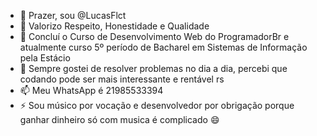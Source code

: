 - 👋 Prazer, sou @LucasFlct
- 👀 Valorizo Respeito, Honestidade e Qualidade
- 🌱 Concluí o Curso de Desenvolvimento Web do ProgramadorBr e atualmente curso 5º período de Bacharel em Sistemas de Informação pela Estácio
- 💞️ Sempre gostei de resolver problemas no dia a dia, percebi que codando pode ser mais interessante e rentável rs
- 📫 Meu WhatsApp é 21985533394
- ⚡ Sou músico por vocação e desenvolvedor por obrigação porque ganhar dinheiro só com musica é complicado 😄

<!---
LucasFlct/LucasFlct is a ✨ special ✨ repository because its `README.md` (this file) appears on your GitHub profile.
You can click the Preview link to take a look at your changes.
--->
